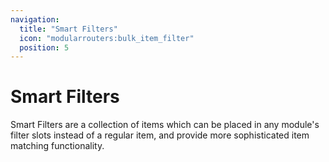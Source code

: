 ```yaml
---
navigation:
  title: "Smart Filters"
  icon: "modularrouters:bulk_item_filter"
  position: 5
---
```


# Smart Filters

Smart Filters are a collection of items which can be placed in any module's filter slots instead of a regular item, and provide more sophisticated item matching functionality.

<SubPages />
